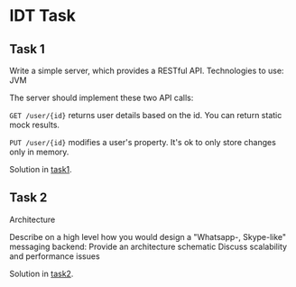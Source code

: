 # IDT Task

## Task 1

Write a simple server, which provides a RESTful API.
Technologies to use: JVM

The server should implement these two API calls:

`GET /user/{id}` returns user details based on the id. You can return static mock results.

`PUT /user/{id}` modifies a user's property. It's ok to only store changes only in memory.


Solution in [task1](task1).

## Task 2
Architecture

Describe on a high level how you would design a "Whatsapp-, Skype-like" messaging backend:
Provide an architecture schematic
Discuss scalability and performance issues

Solution in [task2](task2).